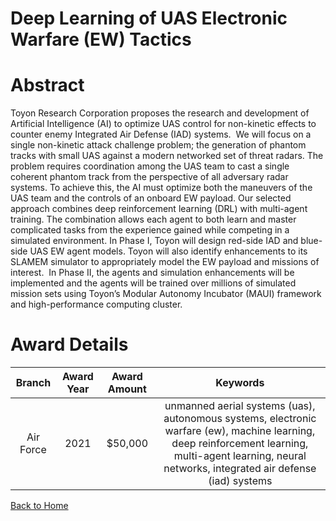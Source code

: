 
Deep Learning of UAS Electronic Warfare (EW) Tactics
====================================================

# Abstract


Toyon Research Corporation proposes the research and development of Artificial Intelligence (AI) to optimize UAS control for non-kinetic effects to counter enemy Integrated Air Defense (IAD) systems.  We will focus on a single non-kinetic attack challenge problem; the generation of phantom tracks with small UAS against a modern networked set of threat radars. The problem requires coordination among the UAS team to cast a single coherent phantom track from the perspective of all adversary radar systems. To achieve this, the AI must optimize both the maneuvers of the UAS team and the controls of an onboard EW payload. Our selected approach combines deep reinforcement learning (DRL) with multi-agent training. The combination allows each agent to both learn and master complicated tasks from the experience gained while competing in a simulated environment. In Phase I, Toyon will design red-side IAD and blue-side UAS EW agent models. Toyon will also identify enhancements to its SLAMEM simulator to appropriately model the EW payload and missions of interest.  In Phase II, the agents and simulation enhancements will be implemented and the agents will be trained over millions of simulated mission sets using Toyon’s Modular Autonomy Incubator (MAUI) framework and high-performance computing cluster.  

# Award Details

|Branch|Award Year|Award Amount|Keywords|
| :---: | :---: | :---: | :---: |
|Air Force|2021|$50,000|unmanned aerial systems (uas), autonomous systems, electronic warfare (ew), machine learning, deep reinforcement learning, multi-agent learning, neural networks, integrated air defense (iad) systems|
  
  


[Back to Home](https://github.com/chrischow/dod_sbir_awards/Reports/DJ/#1598)